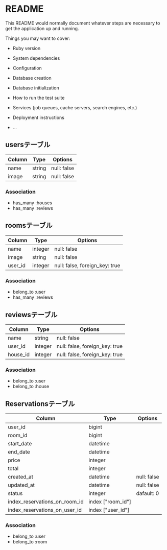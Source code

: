 # README

This README would normally document whatever steps are necessary to get the
application up and running.

Things you may want to cover:

* Ruby version

* System dependencies

* Configuration

* Database creation

* Database initialization

* How to run the test suite

* Services (job queues, cache servers, search engines, etc.)

* Deployment instructions

* ...

## usersテーブル

|Column|Type|Options|
|------|----|-------|
|name|string|null: false|
|image|string|null: false|


### Association
- has_many :houses
- has_many :reviews

## roomsテーブル

|Column|Type|Options|
|------|----|-------|
|name|integer|null: false|
|image|string|null: false|
|user_id|integer|null: false, foreign_key: true|


### Association
- belong_to :user
- has_many :reviews

## reviewsテーブル

|Column|Type|Options|
|------|----|-------|
|name|string|null: false|
|user_id|integer|null: false, foreign_key: true|
|house_id|integer|null: false, foreign_key: true|


### Association
- belong_to :user
- belong_to :house

## Reservationsテーブル

|Column|Type|Options|
|------|----|-------|
|user_id|bigint||
|room_id|bigint||
|start_date|datetime||
|end_date|datetime||
|price|integer||
|total|integer||
|created_at|datetime|null: false|
|updated_at|datetime|null: false|
|status|integer|dafault: 0|
|index_reservations_on_room_id|index ["room_id"]||
|index_reservations_on_user_id|index ["user_id"]||

### Association
- belong_to :user
- belong_to :room
